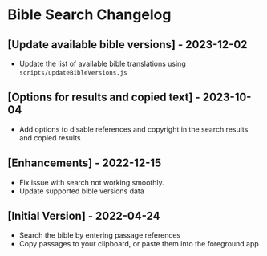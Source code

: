 # Bible Search Changelog

## [Update available bible versions] - 2023-12-02

- Update the list of available bible translations using `scripts/updateBibleVersions.js`

## [Options for results and copied text] - 2023-10-04

- Add options to disable references and copyright in the search results and copied results

## [Enhancements] - 2022-12-15

- Fix issue with search not working smoothly.
- Update supported bible versions data

## [Initial Version] - 2022-04-24

- Search the bible by entering passage references
- Copy passages to your clipboard, or paste them into the foreground app
